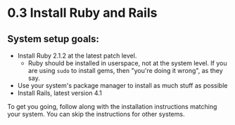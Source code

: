 # 0.3 Install Ruby and Rails

## System setup goals:
  - Install Ruby 2.1.2 at the latest patch level.
    - Ruby should be installed in userspace, not at the system level. If you are using `sudo` to install gems, then "you're doing it wrong", as they say.
  - Use your system's package manager to install as much stuff as possible
  - Install Rails, latest version 4.1

To get you going, follow along with the installation instructions matching your system. You can skip the instructions for other systems.
